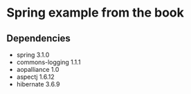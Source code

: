 # Spring example from the book

## Dependencies

* spring 3.1.0
* commons-logging 1.1.1
* aopalliance 1.0
* aspectj 1.6.12
* hibernate 3.6.9

